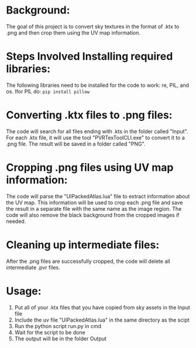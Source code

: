# Background:
The goal of this project is to convert sky textures in the format of .ktx to .png and then crop them using the UV map information.

# Steps Involved Installing required libraries: 
The following libraries need to be installed for the code to work: re, PIL, and os. Ifor PIL do:
```pip install pillow```

# Converting .ktx files to .png files:
The code will search for all files ending with .kts in the folder called "Input". For each .ktx file, it will use the tool "PVRTexToolCLI.exe" to convert it to a .png file. The result will be saved in a folder called "PNG".

# Cropping .png files using UV map information: 
The code will parse the "UIPackedAtlas.lua" file to extract information about the UV map. This information will be used to crop each .png file and save the result in a separate file with the same name as the image region. The code will also remove the black background from the cropped images if needed.

# Cleaning up intermediate files: 
After the .png files are successfully cropped, the code will delete all intermediate .pvr files.

# Usage:
1. Put all of your .ktx files that you have copied from sky assets in the Input file
2. Include the uv file "UIPackedAtlas.lua" in the same directory as the scipt
3. Run the python script run.py in cmd
4. Wait for the script to be done
5. The output will be in the folder Output